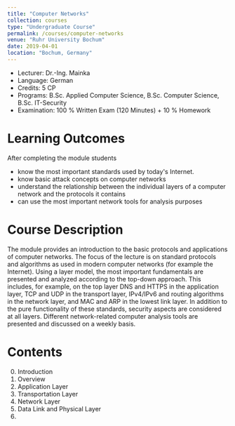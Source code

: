 ```yaml
---
title: "Computer Networks"
collection: courses
type: "Undergraduate Course"
permalink: /courses/computer-networks
venue: "Ruhr University Bochum"
date: 2019-04-01
location: "Bochum, Germany"
---
```


* Lecturer: Dr.-Ing. Mainka
* Language: German
* Credits: 5 CP
* Programs: B.Sc. Applied Computer Science, B.Sc. Computer Science, B.Sc. IT-Security
* Examination: 100 % Written Exam (120 Minutes) + 10 % Homework

Learning Outcomes
=====

After completing the module students
* know the most important standards used by today's Internet.
* know basic attack concepts on computer networks
* understand the relationship between the individual layers of a computer network and the protocols it contains
* can use the most important network tools for analysis purposes

Course Description
======

The module provides an introduction to the basic protocols and applications of computer networks.
The focus of the lecture is on standard protocols and algorithms as used in modern computer networks (for example the Internet).
Using a layer model, the most important fundamentals are presented and analyzed according to the top-down approach.
This includes, for example, on the top layer DNS and HTTPS in the application layer, TCP and UDP in the transport layer, IPv4/IPv6 and routing algorithms in the network layer, and MAC and ARP in the lowest link layer.
In addition to the pure functionality of these standards, security aspects are considered at all layers.
Different network-related computer analysis tools are presented and discussed on a weekly basis.


Contents
======

0. Introduction
1. Overview
2. Application Layer
3. Transportation Layer
4. Network Layer
5. Data Link and Physical Layer
6. 
